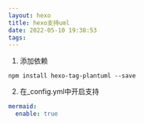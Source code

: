 ```yaml
---
layout: hexo
title: hexo支持uml
date: 2022-05-10 19:38:53
tags:
---
```


1. 添加依赖

```shell
npm install hexo-tag-plantuml --save
```

2. 在_config.yml中开启支持

```yml
mermaid:
  enable: true
```
